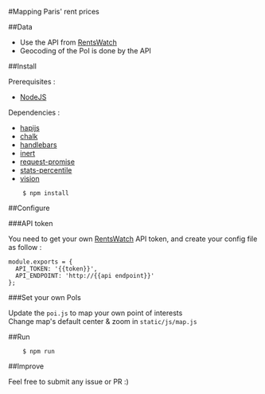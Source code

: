 #Mapping Paris' rent prices




##Data

* Use the API from [RentsWatch](http://blog.rentswatch.com/api/)
* Geocoding of the PoI is done by the API


##Install

Prerequisites : 

* [NodeJS](http://nodejs.org)

Dependencies :

* [hapijs](http://npmjs.org/hapijs)
* [chalk](http://npmjs.org/chalk)
* [handlebars](http://npmjs.org/handlebars)
* [inert](http://npmjs.org/inert)
* [request-promise](http://npmjs.org/request-promise)
* [stats-percentile](http://npmjs.org/stats-percentile)
* [vision](http://npmjs.org/vision)




```
	$ npm install
```	
 
##Configure

###API token

You need to get your own [RentsWatch](http://rentswatch.com) API token, and create your config file as follow :

```
module.exports = {
  API_TOKEN: '{{token}}',
  API_ENDPOINT: 'http://{{api endpoint}}'
};

```

###Set your own PoIs

Update the `poi.js` to map your own point of interests  
Change map's default center & zoom in `static/js/map.js`

##Run

```
	$ npm run
```

##Improve

Feel free to submit any issue or PR :)
